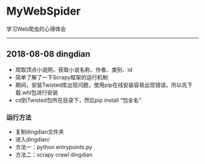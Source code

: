 # MyWebSpider
学习Web爬虫的心得体会
***
## 2018-08-08 dingdian
- 爬取顶点小说网，获取小说名称、作者、类别、id
- 简单了解了一下Scrapy框架的运行机制
- 期间，安装Twisted库出现问题，使用pip在线安装容易出现错误，所以先下载.whl包进行安装
- cd到Twisted包所在目录下，然后pip install “包全名”
### 运行方法
- 复制dingdian文件夹
- 进入dingdian/
- 方法一：python entrypoints.py
- 方法二：scrapy crawl dingdian
